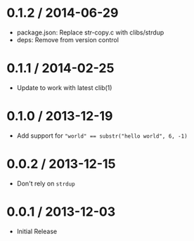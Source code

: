 
0.1.2 / 2014-06-29
==================

 * package.json: Replace str-copy.c with clibs/strdup
 * deps: Remove from version control

0.1.1 / 2014-02-25
==================

 * Update to work with latest clib(1)

0.1.0 / 2013-12-19
==================

  * Add support for `"world" == substr("hello world", 6, -1)`

0.0.2 / 2013-12-15
==================

  * Don't rely on `strdup`

0.0.1 / 2013-12-03
==================

  * Initial Release
